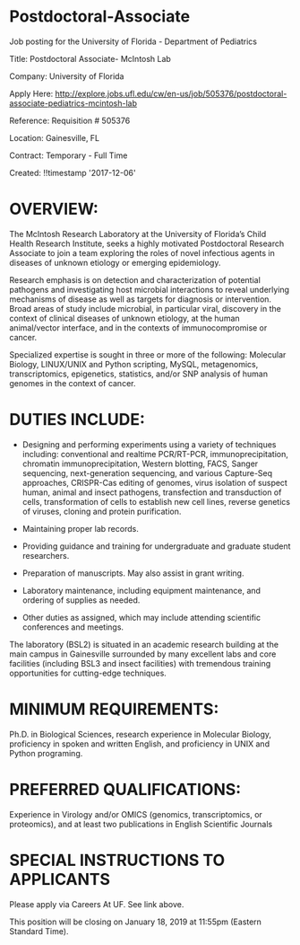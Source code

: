 # Postdoctoral-Associate
Job posting for the University of Florida - Department of Pediatrics

Title: Postdoctoral Associate- McIntosh Lab

Company: University of Florida

Apply Here: http://explore.jobs.ufl.edu/cw/en-us/job/505376/postdoctoral-associate-pediatrics-mcintosh-lab

Reference: Requisition # 505376

Location: Gainesville, FL

Contract: Temporary - Full Time

Created: !!timestamp '2017-12-06' 

# OVERVIEW:
The McIntosh Research Laboratory at the University of Florida’s Child Health Research Institute, seeks a highly motivated Postdoctoral Research Associate to join a team exploring the roles of novel infectious agents in diseases of unknown etiology or emerging epidemiology. 

Research emphasis is on detection and characterization of potential pathogens and investigating host microbial interactions to reveal underlying mechanisms of disease as well as targets for diagnosis or intervention.  Broad areas of study include microbial, in particular viral, discovery in the context of clinical diseases of unknown etiology, at the human animal/vector interface, and in the contexts of immunocompromise or cancer.

Specialized expertise is sought in three or more of the following: Molecular Biology, LINUX/UNIX and Python scripting, MySQL, metagenomics, transcriptomics, epigenetics, statistics, and/or SNP analysis of human genomes in the context of cancer. 

# DUTIES INCLUDE: 

-	Designing and performing experiments using a variety of techniques including: conventional and realtime PCR/RT-PCR, immunoprecipitation, chromatin immunoprecipitation, Western blotting, FACS, Sanger sequencing, next-generation sequencing, and various Capture-Seq approaches, CRISPR-Cas editing of genomes, virus isolation of suspect human, animal and insect pathogens, transfection and transduction of cells, transformation of cells to establish new cell lines, reverse genetics of viruses, cloning and protein purification.

-	Maintaining proper lab records.

-	Providing guidance and training for undergraduate and graduate student researchers.

-	Preparation of manuscripts. May also assist in grant writing.

-	Laboratory maintenance, including equipment maintenance, and ordering of supplies as needed.

-	Other duties as assigned, which may include attending scientific conferences and meetings.


The laboratory (BSL2) is situated in an academic research building at the main campus in Gainesville surrounded by many excellent labs and core facilities (including BSL3 and insect facilities) with tremendous training opportunities for cutting-edge techniques. 

# MINIMUM REQUIREMENTS:	

Ph.D. in Biological Sciences, research experience in Molecular Biology, proficiency in spoken and written English, and proficiency in UNIX and Python programing.

# PREFERRED QUALIFICATIONS:

Experience in Virology and/or OMICS (genomics, transcriptomics, or proteomics), and at least two publications in English Scientific Journals


# SPECIAL INSTRUCTIONS TO APPLICANTS

Please apply via Careers At UF. See link above. 

This position will be closing on January 18, 2019 at 11:55pm (Eastern Standard Time).
